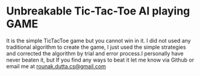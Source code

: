 # Unbreakable Tic-Tac-Toe AI playing GAME
It is the simple TicTacToe game but you cannot win in it. I did not used any traditional algorithm to create the game, I just used the simple strategies and corrected the algorithm by trial and error process.I personally have never beaten it, but If you find any ways to beat it let me know via Github or email me at rounak.dutta.cs@gmail.com
